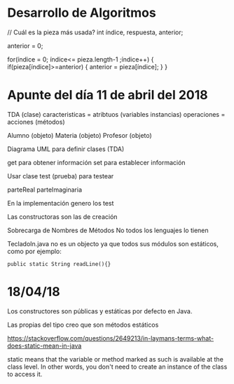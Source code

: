 # Desarrollo de Algoritmos

// Cuál es la pieza más usada?
int índice, respuesta, anterior;

anterior = 0;

for(índice = 0; índice<= pieza.length-1 ;índice++)
{
	if(pieza[índice]>=anterior)
	{
		anterior = pieza[índice];
	}
}

# Apunte del día 11 de abril del 2018
﻿TDA (clase)
caracteristicas = atribtuos (variables instancias)
operaciones = acciones (métodos)

Alumno (objeto)
Materia (objeto)
Profesor (objeto)

Diagrama UML para definir clases (TDA)

get para obtener información
set para establecer información

Usar clase test (prueba) para testear

parteReal
parteImaginaria

En la implementación genero los test

Las constructoras son las de creación

Sobrecarga de Nombres de Métodos No todos los lenguajes lo tienen

TecladoIn.java no es un objecto ya que todos sus módulos son estáticos,
como por ejemplo:

	public static String readLine(){}


# 18/04/18
Los constructores son públicas y estáticas por defecto en Java.

Las propias del tipo creo que son métodos estáticos

https://stackoverflow.com/questions/2649213/in-laymans-terms-what-does-static-mean-in-java

static means that the variable or method marked as such is available at the class level. In other words, you don't need to create an instance of the class to access it.




